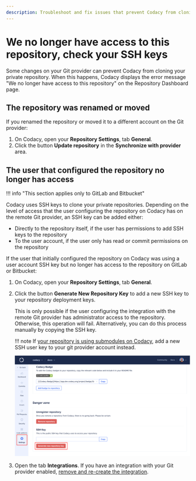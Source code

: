```yaml
---
description: Troubleshoot and fix issues that prevent Codacy from cloning your private repository, such as moving the repository or changing the permissions of the user that added the repository to Codacy.
---
```


# We no longer have access to this repository, check your SSH keys

Some changes on your Git provider can prevent Codacy from cloning your private repository. When this happens, Codacy displays the error message "We no longer have access to this repository" on the Repository Dashboard page.

## The repository was renamed or moved

If you renamed the repository or moved it to a different account on the Git provider:

1.  On Codacy, open your **Repository Settings**, tab **General**.
1.  Click the button **Update repository** in the **Synchronize with provider** area.

## The user that configured the repository no longer has access

!!! info "This section applies only to GitLab and Bitbucket"

Codacy uses SSH keys to clone your private repositories. Depending on the level of access that the user configuring the repository on Codacy has on the remote Git provider, an SSH key can be added either:

-   Directly to the repository itself, if the user has permissions to add SSH keys to the repository
-   To the user account, if the user only has read or commit permissions on the repository

If the user that initially configured the repository on Codacy was using a user account SSH key but no longer has access to the repository on GitLab or Bitbucket:

1.  On Codacy, open your **Repository Settings**, tab **General**.
1.  Click the button **Generate New Repository Key** to add a new SSH key to your repository deployment keys.

    This is only possible if the user configuring the integration with the remote Git provider has administrator access to the repository. Otherwise, this operation will fail. Alternatively, you can do this process manually by copying the SSH key.

    !!! note
        If [your repository is using submodules on Codacy](../../repositories-configure/using-submodules.md), add a new SSH user key to your git provider account instead.

    ![Generate new key](images/we-no-longer-have-access-to-this-repository-new-key.png)

1.  Open the tab **Integrations**. If you have an integration with your Git provider enabled, [remove and re-create the integration](why-did-codacy-stop-commenting-on-pull-requests.md).
